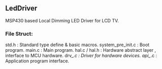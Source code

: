 ## LedDriver
MSP430 based Local Dimming LED Driver for LCD TV. 
### File Struct:
std.h			: Standard type define & basic macros.
system_pre_init.c	: Boot program.
main.c			: Main program.
hal.c / hal.h		: Hardware abstract layer , interface to MCU hardware.
drv_*.c			: Driver for hardware devices.
api_*.c			: Application program interface.

